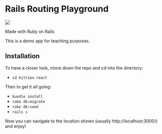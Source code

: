 # Rails Routing Playground

![](http://forthebadge.com/images/badges/made-with-ruby.svg)

Made with Ruby on Rails

This is a demo app for teaching purposes.

## Installation
To have a closer look, clone down the repo and cd into the directory:
- `cd kitties-react`


Then to get it all going:
- `bundle install`
- `rake db:migrate`
- `rake db:seed`
- `rails s`

Now you can navigate to the location shown (usually http://localhost:3000/) and enjoy!
